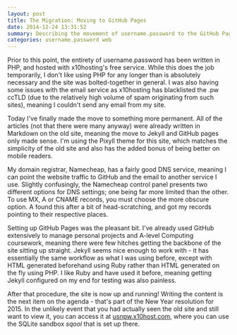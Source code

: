 ```yaml
---
layout: post
title: The Migration: Moving to GitHub Pages
date: 2014-12-24 13:31:52
summary: Describing the movement of username.password to the GitHub Pages service.
categories: username.password web
---
```

Prior to this point, the entirety of username.password has been written in PHP, and hosted with x10hosting's free service. While this does the job temporarily, I don't like using PHP for any longer than is absolutely necessary and the site was bolted-together in general. I was also having some issues with the email service as x10hosting has blacklisted the .pw ccTLD (due to the relatively high volume of spam originating from such sites), meaning I couldn't send any email from my site.

Today I've finally made the move to something more permanent. All of the articles (not that there were many anyway) were already written in Markdown on the old site, meaning the move to Jekyll and GitHub pages only made sense. I'm using the Pixyll theme for this site, which matches the simplicity of the old site and also has the added bonus of being better on mobile readers.

My domain registrar, Namecheap, has a fairly good DNS service, meaning I can point the website traffic to GitHub and the email to another service I use. Slightly confusingly, the Namecheap control panel presents two different options for DNS settings; one being far more limited than the other. To use MX, A or CNAME records, you must choose the more obscure option. A found this after a bit of head-scratching, and got my records pointing to their respective places.

Setting up GitHub Pages was the pleasant bit. I've already used GitHub extensively to manage personal projects and A-level Computing coursework, meaning there were few hitches getting the backbone of the site sitting up straight. Jekyll seems nice enough to work with - it has essentially the same workflow as what I was using before, except with HTML generated beforehand using Ruby rather than HTML generated on the fly using PHP. I like Ruby and have used it before, meaning getting Jekyll configured on my end for testing was also painless.

After that procedure, the site is now up and running! Writing the content is the next item on the agenda - that's part of the New Year resolution for 2015. In the unlikely event that you had actually seen the old site and still want to view it, you can access it at [usnpw.x10host.com](http://usnpw.x10host.com/), where you can use the SQLite sandbox *sqool* that is set up there.
